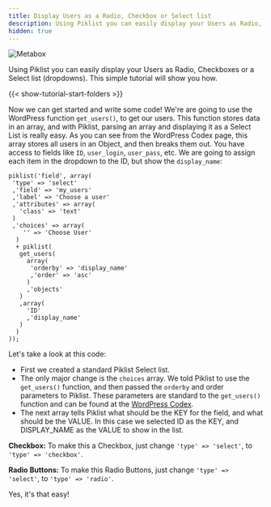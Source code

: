 ```yaml
---
title: Display Users as a Radio, Checkbox or Select list
description: Using Piklist you can easily display your Users as Radio, Checkboxes or a Select list (dropdowns).
hidden: true
---
```


![Metabox](/images/userguide-users-as-list.jpg)

Using Piklist you can easily display your Users as Radio, Checkboxes or a Select list (dropdowns).  This simple tutorial will show you how.

{{< show-tutorial-start-folders >}}

Now we can get started and write some code!  We're are going to use the WordPress function `get_users()`, to get our users.  This function stores data in an array, and with Piklist, parsing an array and displaying it as a Select List is really easy.  As you can see from the WordPress Codex page, this array stores all users in an Object, and then breaks them out.  You have access to fields like `ID`, `user_login`, `user_pass`, etc.  We are going to assign each item in the dropdown to the ID, but show the `display_name`:

```
piklist('field', array(
 'type' => 'select'
 ,'field' => 'my_users'
 ,'label' => 'Choose a user'
 ,'attributes' => array(
   'class' => 'text'
 )
 ,'choices' => array(
    '' => 'Choose User'
  )
  + piklist(
   get_users(
     array(
      'orderby' => 'display_name'
      ,'order' => 'asc'
     )
     ,'objects'
   )
   ,array(
     'ID'
     ,'display_name'
   )
  )
));
```


Let's take a look at this code:

* First we created a standard Piklist Select list.
* The only major change is the `choices` array. We told Piklist to use the `get_users()` function, and then passed the `orderby` and order parameters to Piklist.  These parameters are standard to the `get_users()` function and can be found at the [WordPress Codex](http://codex.wordpress.org/Function_Reference/get_users).
* The next array tells Piklist what should be the KEY for the field, and what should be the VALUE.  In this case we selected ID as the KEY, and DISPLAY_NAME as the VALUE to show in the list.


**Checkbox:**
To make this a Checkbox, just change `'type' => 'select'`, to `'type' => 'checkbox'`.

**Radio Buttons:**
To make this Radio Buttons, just change `'type' => 'select'`, to `'type' => 'radio'`.

Yes, it's that easy!
